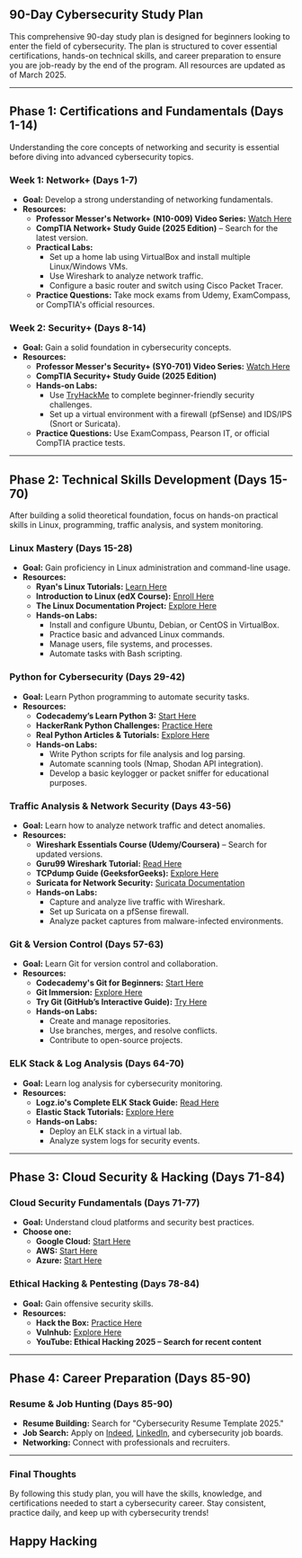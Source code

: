 ## 90-Day Cybersecurity Study Plan

This comprehensive 90-day study plan is designed for beginners looking to enter the field of cybersecurity. The plan is structured to cover essential certifications, hands-on technical skills, and career preparation to ensure you are job-ready by the end of the program. All resources are updated as of March 2025.

---

## **Phase 1: Certifications and Fundamentals (Days 1-14)**
Understanding the core concepts of networking and security is essential before diving into advanced cybersecurity topics.

### **Week 1: Network+ (Days 1-7)**
- **Goal:** Develop a strong understanding of networking fundamentals.
- **Resources:**
  - **Professor Messer's Network+ (N10-009) Video Series:** [Watch Here](https://www.youtube.com/watch?v=8zJvJz9o6kU&list=PLG49S3nxzAnkK5aV9tZ7dZv9t2vMq6h4t)
  - **CompTIA Network+ Study Guide (2025 Edition)** – Search for the latest version.
  - **Practical Labs:**
    - Set up a home lab using VirtualBox and install multiple Linux/Windows VMs.
    - Use Wireshark to analyze network traffic.
    - Configure a basic router and switch using Cisco Packet Tracer.
  - **Practice Questions:** Take mock exams from Udemy, ExamCompass, or CompTIA's official resources.

### **Week 2: Security+ (Days 8-14)**
- **Goal:** Gain a solid foundation in cybersecurity concepts.
- **Resources:**
  - **Professor Messer's Security+ (SY0-701) Video Series:** [Watch Here](https://www.youtube.com/watch?v=0fVzXzWg9k8&list=PLG49S3nxzAnlNw7l3sYxWnYpIBX9XyXvS)
  - **CompTIA Security+ Study Guide (2025 Edition)**
  - **Hands-on Labs:**
    - Use [TryHackMe](https://tryhackme.com) to complete beginner-friendly security challenges.
    - Set up a virtual environment with a firewall (pfSense) and IDS/IPS (Snort or Suricata).
  - **Practice Questions:** Use ExamCompass, Pearson IT, or official CompTIA practice tests.

---

## **Phase 2: Technical Skills Development (Days 15-70)**
After building a solid theoretical foundation, focus on hands-on practical skills in Linux, programming, traffic analysis, and system monitoring.

### **Linux Mastery (Days 15-28)**
- **Goal:** Gain proficiency in Linux administration and command-line usage.
- **Resources:**
  - **Ryan's Linux Tutorials:** [Learn Here](https://ryanstutorials.net/linuxtutorial/)
  - **Introduction to Linux (edX Course):** [Enroll Here](https://www.edx.org/course/introduction-to-linux)
  - **The Linux Documentation Project:** [Explore Here](http://tldp.org)
  - **Hands-on Labs:**
    - Install and configure Ubuntu, Debian, or CentOS in VirtualBox.
    - Practice basic and advanced Linux commands.
    - Manage users, file systems, and processes.
    - Automate tasks with Bash scripting.

### **Python for Cybersecurity (Days 29-42)**
- **Goal:** Learn Python programming to automate security tasks.
- **Resources:**
  - **Codecademy’s Learn Python 3:** [Start Here](https://www.codecademy.com/learn/learn-python-3)
  - **HackerRank Python Challenges:** [Practice Here](https://www.hackerrank.com/domains/python)
  - **Real Python Articles & Tutorials:** [Explore Here](https://realpython.com/)
  - **Hands-on Labs:**
    - Write Python scripts for file analysis and log parsing.
    - Automate scanning tools (Nmap, Shodan API integration).
    - Develop a basic keylogger or packet sniffer for educational purposes.

### **Traffic Analysis & Network Security (Days 43-56)**
- **Goal:** Learn how to analyze network traffic and detect anomalies.
- **Resources:**
  - **Wireshark Essentials Course (Udemy/Coursera)** – Search for updated versions.
  - **Guru99 Wireshark Tutorial:** [Read Here](https://www.guru99.com/wireshark-tutorial.html)
  - **TCPdump Guide (GeeksforGeeks):** [Explore Here](https://www.geeksforgeeks.org/tcpdump-command-in-linux-with-examples/)
  - **Suricata for Network Security:** [Suricata Documentation](https://docs.netgate.com/pfsense/en/latest/features/suricata.html)
  - **Hands-on Labs:**
    - Capture and analyze live traffic with Wireshark.
    - Set up Suricata on a pfSense firewall.
    - Analyze packet captures from malware-infected environments.

### **Git & Version Control (Days 57-63)**
- **Goal:** Learn Git for version control and collaboration.
- **Resources:**
  - **Codecademy's Git for Beginners:** [Start Here](https://www.codecademy.com/learn/learn-git)
  - **Git Immersion:** [Explore Here](http://gitimmersion.com)
  - **Try Git (GitHub’s Interactive Guide):** [Try Here](https://try.github.io)
  - **Hands-on Labs:**
    - Create and manage repositories.
    - Use branches, merges, and resolve conflicts.
    - Contribute to open-source projects.

### **ELK Stack & Log Analysis (Days 64-70)**
- **Goal:** Learn log analysis for cybersecurity monitoring.
- **Resources:**
  - **Logz.io's Complete ELK Stack Guide:** [Read Here](https://logz.io/learn/complete-guide-elk-stack/)
  - **Elastic Stack Tutorials:** [Explore Here](https://www.elastic.co/learn/elastic-stack)
  - **Hands-on Labs:**
    - Deploy an ELK stack in a virtual lab.
    - Analyze system logs for security events.

---

## **Phase 3: Cloud Security & Hacking (Days 71-84)**
### **Cloud Security Fundamentals (Days 71-77)**
- **Goal:** Understand cloud platforms and security best practices.
- **Choose one:**
  - **Google Cloud:** [Start Here](https://cloud.google.com/get-started)
  - **AWS:** [Start Here](https://aws.amazon.com/get-started/)
  - **Azure:** [Start Here](https://docs.microsoft.com/en-us/learn/azure/)

### **Ethical Hacking & Pentesting (Days 78-84)**
- **Goal:** Gain offensive security skills.
- **Resources:**
  - **Hack the Box:** [Practice Here](https://hackthebox.com)
  - **Vulnhub:** [Explore Here](https://vulnhub.com)
  - **YouTube: Ethical Hacking 2025 – Search for recent content**

---

## **Phase 4: Career Preparation (Days 85-90)**
### **Resume & Job Hunting (Days 85-90)**
- **Resume Building:** Search for "Cybersecurity Resume Template 2025."
- **Job Search:** Apply on [Indeed](https://indeed.com), [LinkedIn](https://linkedin.com), and cybersecurity job boards.
- **Networking:** Connect with professionals and recruiters.

---

### **Final Thoughts**
By following this study plan, you will have the skills, knowledge, and certifications needed to start a cybersecurity career. Stay consistent, practice daily, and keep up with cybersecurity trends!

## Happy Hacking
